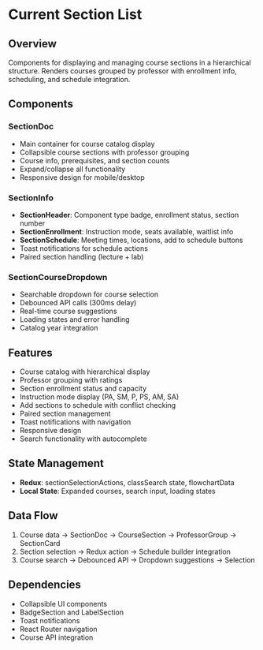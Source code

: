 # Current Section List

## Overview

Components for displaying and managing course sections in a hierarchical structure. Renders courses grouped by professor with enrollment info, scheduling, and schedule integration.

## Components

### SectionDoc

- Main container for course catalog display
- Collapsible course sections with professor grouping
- Course info, prerequisites, and section counts
- Expand/collapse all functionality
- Responsive design for mobile/desktop

### SectionInfo

- **SectionHeader**: Component type badge, enrollment status, section number
- **SectionEnrollment**: Instruction mode, seats available, waitlist info
- **SectionSchedule**: Meeting times, locations, add to schedule buttons
- Toast notifications for schedule actions
- Paired section handling (lecture + lab)

### SectionCourseDropdown

- Searchable dropdown for course selection
- Debounced API calls (300ms delay)
- Real-time course suggestions
- Loading states and error handling
- Catalog year integration

## Features

- Course catalog with hierarchical display
- Professor grouping with ratings
- Section enrollment status and capacity
- Instruction mode display (PA, SM, P, PS, AM, SA)
- Add sections to schedule with conflict checking
- Paired section management
- Toast notifications with navigation
- Responsive design
- Search functionality with autocomplete

## State Management

- **Redux**: sectionSelectionActions, classSearch state, flowchartData
- **Local State**: Expanded courses, search input, loading states

## Data Flow

1. Course data → SectionDoc → CourseSection → ProfessorGroup → SectionCard
2. Section selection → Redux action → Schedule builder integration
3. Course search → Debounced API → Dropdown suggestions → Selection

## Dependencies

- Collapsible UI components
- BadgeSection and LabelSection
- Toast notifications
- React Router navigation
- Course API integration
